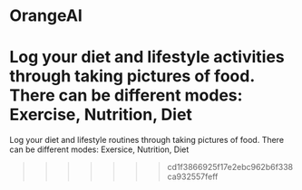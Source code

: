 # OrangeAI

Log your diet and lifestyle activities through taking pictures of food. There can be different modes: Exercise, Nutrition, Diet
=======
Log your diet and lifestyle routines through taking pictures of food. There can be different modes: Exersice, Nutrition, Diet
>>>>>>> cd1f3866925f17e2ebc962b6f338ca932557feff
